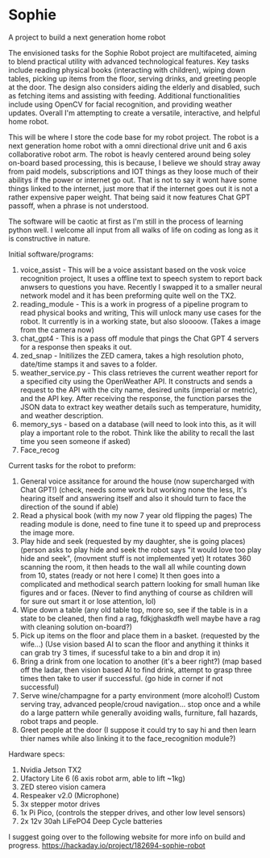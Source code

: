 # Sophie
A project to build a next generation home robot

The envisioned tasks for the Sophie Robot project are multifaceted, aiming to blend practical utility with advanced technological features. Key tasks include reading physical books (interacting with children), wiping down tables, picking up items from the floor, serving drinks, and greeting people at the door. The design also considers aiding the elderly and disabled, such as fetching items and assisting with feeding. Additional functionalities include using OpenCV for facial recognition, and providing weather updates. Overall I'm attempting to create a versatile, interactive, and helpful home robot.

This will be where I store the code base for my robot project. The robot is a next generation home robot with a omni directional drive unit and 6 axis collaborative robot arm. The robot is heavly centered around being soley on-board based processing, this is because, I believe we should stray away from paid models, subscriptions and IOT things as they loose much of their abilitys if the power or internet go out. That is not to say it wont have some things linked to the internet, just more that if the internet goes out it is not a rather expensive paper weight. That being said it now features Chat GPT passoff, when a phrase is not understood.

The software will be caotic at first as I'm still in the process of learning python well. I welcome all input from all walks of life on coding as long as it is constructive in nature.

Initial software/programs:
1. voice_assist - This will be a voice assistant based on the vosk voice recognition project, It uses a offline text to speech system to report back anwsers to questions you have. Recently I swapped it to a smaller neural network model and it has been preforming quite well on the TX2.
2. reading_module - This is a work in progress of a pipeline program to read physical books and writing, This will unlock many use cases for the robot. It currently is in a working state, but also sloooow. (Takes a image from the camera now)
3. chat_gpt4 - This is a pass off module that pings the Chat GPT 4 servers for a response then speaks it out.
4. zed_snap - Initilizes the ZED camera, takes a high resolution photo, date/time stamps it and saves to a folder.
5. weather_service.py - This class retrieves the current weather report for a specified city using the OpenWeather API. It constructs
and sends a request to the API with the city name, desired units (imperial or metric), and the API key. After
receiving the response, the function parses the JSON data to extract key weather details such as temperature,
humidity, and weather description.
6. memory_sys - based on a database (will need to look into this, as it will play a important role to the robot. Think like the ability to recall the last time you seen someone if asked) 
7. Face_recog

Current tasks for the robot to preform:
1. General voice assitance for around the house (now supercharged with Chat GPT!) (check, needs some work but working none the less, It's hearing itself and answering itself and also it should turn to face the direction of the sound if able)
2. Read a physical book (with my now 7 year old flipping the pages) The reading module is done, need to fine tune it to speed up and preprocess the image more.
3. Play hide and seek (requested by my daughter, she is going places) (person asks to play hide and seek the robot says "it would love too play hide and seek", (movment stuff is not implemented yet) It rotates 360 scanning the room, it then heads to the wall all while counting down from 10, states (ready or not here I come) It then goes into a complicated and methodical search pattern looking for small human like figures and or faces. (Never to find anything of course as children will for sure out smart it or lose attention, lol)
4. Wipe down a table (any old table top, more so, see if the table is in a state to be cleaned, then find a rag, fdkjghaskdfh well maybe have a rag with cleaning solution on-board?)
5. Pick up items on the floor and place them in a basket. (requested by the wife...) (Use vision based AI to scan the floor and anything it thinks it can grab try 3 times, if sucessful take to a bin and drop it in)
6. Bring a drink from one location to another (it's a beer right?) (map based off the ladar, then vision based AI to find drink, attempt to grasp three times then take to user if successful. (go hide in corner if not successful) 
7. Serve wine/champagne for a party environment (more alcohol!) Custom serving tray, advanced people/croud navigation... stop once and a while do a large pattern while generally avoiding walls, furniture, fall hazards, robot traps and people. 
8. Greet people at the door (I suppose it could try to say hi and then learn thier names while also linking it to the face_recognition module?)

Hardware specs:
1. Nvidia Jetson TX2
2. Ufactory Lite 6 (6 axis robot arm, able to lift ~1kg)
3. ZED stereo vision camera
4. Respeaker v2.0 (Microphone)
5. 3x stepper motor drives
6. 1x Pi Pico, (controls the stepper drives, and other low level sensors)
7. 2x 12v 30ah LiFePO4 Deep Cycle batteries 

I suggest going over to the following website for more info on build and progress. https://hackaday.io/project/182694-sophie-robot
